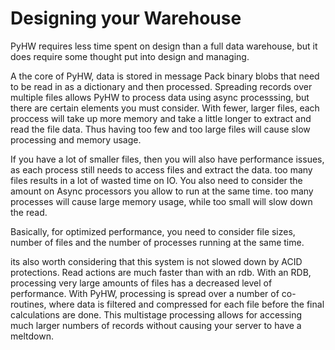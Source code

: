 # Designing your Warehouse

PyHW requires less time spent on design than a full data warehouse, but it does require some thought put into 
design and managing.

A the core of PyHW, data is stored in message Pack binary blobs that need to be read in as a dictionary and then
processed. Spreading records over multiple files allows PyHW to process data using async processsing, but there
are certain elements you must consider. With fewer, larger files, each proccess will take up more memory and take a 
little longer to extract and read the file data. Thus having too few and too large files will cause slow processing and
memory usage.

If you have a lot of smaller files, then you will also have performance issues, as each process still needs to access 
files and extract the data. too many files results in a lot of wasted time on IO. You also need to consider the amount 
on Async processors you allow to run at the same time. too many processes will cause large memory usage, while too small
will slow down the read.

Basically, for optimized performance, you need to consider file sizes, number of files and the number of processes
running at the same time. 

its also worth considering that this system is not slowed down by ACID protections. Read actions are much faster than
with an rdb. With an RDB, processing very large amounts of files has a decreased level of performance. With PyHW, 
processing is spread over a number of co-routines, where data is filtered and compressed for each file before the
final calculations are done. This multistage processing allows for accessing much larger numbers of records without
causing your server to have a meltdown.

